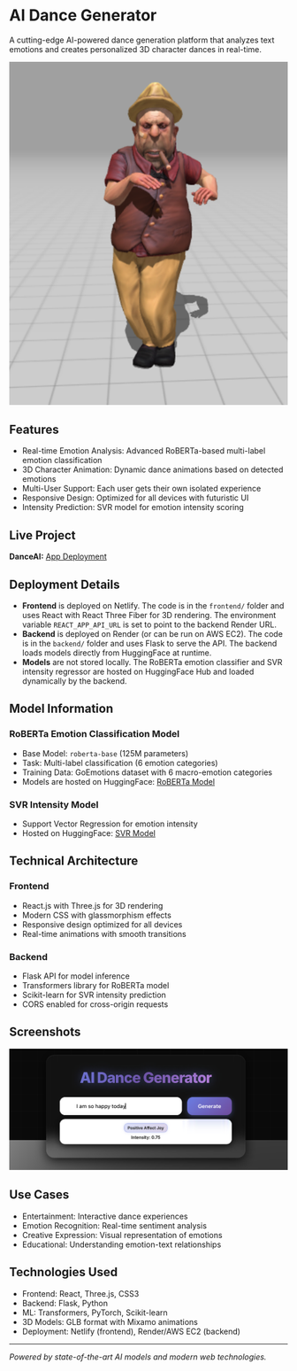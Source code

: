 # AI Dance Generator

A cutting-edge AI-powered dance generation platform that analyzes text emotions and creates personalized 3D character dances in real-time.

![AI Dancer Character](frontend/public/images/dancing_boss.png)

## Features

- Real-time Emotion Analysis: Advanced RoBERTa-based multi-label emotion classification
- 3D Character Animation: Dynamic dance animations based on detected emotions
- Multi-User Support: Each user gets their own isolated experience
- Responsive Design: Optimized for all devices with futuristic UI
- Intensity Prediction: SVR model for emotion intensity scoring

## Live Project

**DanceAI:** [App Deployment](https://dancingai.netlify.app)

## Deployment Details

- **Frontend** is deployed on Netlify. The code is in the `frontend/` folder and uses React with React Three Fiber for 3D rendering. The environment variable `REACT_APP_API_URL` is set to point to the backend Render URL.
- **Backend** is deployed on Render (or can be run on AWS EC2). The code is in the `backend/` folder and uses Flask to serve the API. The backend loads models directly from HuggingFace at runtime.
- **Models** are not stored locally. The RoBERTa emotion classifier and SVR intensity regressor are hosted on HuggingFace Hub and loaded dynamically by the backend.

## Model Information

### RoBERTa Emotion Classification Model
- Base Model: `roberta-base` (125M parameters)
- Task: Multi-label classification (6 emotion categories)
- Training Data: GoEmotions dataset with 6 macro-emotion categories
- Models are hosted on HuggingFace: [RoBERTa Model](https://huggingface.co/anishdhandore/RoBERTa_text_classification)

### SVR Intensity Model
- Support Vector Regression for emotion intensity
- Hosted on HuggingFace: [SVR Model](https://huggingface.co/anishdhandore/SVR_text_intensity)

## Technical Architecture

### Frontend
- React.js with Three.js for 3D rendering
- Modern CSS with glassmorphism effects
- Responsive design optimized for all devices
- Real-time animations with smooth transitions

### Backend
- Flask API for model inference
- Transformers library for RoBERTa model
- Scikit-learn for SVR intensity prediction
- CORS enabled for cross-origin requests

## Screenshots

![App Screenshot](frontend/public/images/screen.png)

## Use Cases

- Entertainment: Interactive dance experiences
- Emotion Recognition: Real-time sentiment analysis
- Creative Expression: Visual representation of emotions
- Educational: Understanding emotion-text relationships

## Technologies Used

- Frontend: React, Three.js, CSS3
- Backend: Flask, Python
- ML: Transformers, PyTorch, Scikit-learn
- 3D Models: GLB format with Mixamo animations
- Deployment: Netlify (frontend), Render/AWS EC2 (backend)

---

*Powered by state-of-the-art AI models and modern web technologies.* 